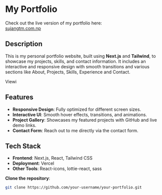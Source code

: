 # My Portfolio

Check out the live version of my portfolio here:  
[sujangtm.com.np](http://sujangtm.com.np)

## Description

This is my personal portfolio website, built using **Next.js** and **Tailwind**, to showcase my projects, skills, and contact information. It includes an interactive and responsive design with smooth transitions and various sections like About, Projects, Skills, Experience and Contact.

Viewi

## Features

- **Responsive Design**: Fully optimized for different screen sizes.
- **Interactive UI**: Smooth hover effects, transitions, and animations.
- **Project Gallery**: Showcases my featured projects with GitHub and live demo links.
- **Contact Form**: Reach out to me directly via the contact form.

## Tech Stack

- **Frontend**: Next.js, React, Tailwind CSS
- **Deployment**: Vercel
- **Other Tools**: React-icons, lottie-react, sass

**Clone the repository**:

```bash
git clone https://github.com/your-username/your-portfolio.git
```

